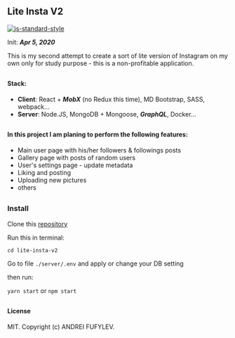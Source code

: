 ## Lite Insta V2
[![js-standard-style](https://img.shields.io/badge/code%20style-standard-brightgreen.svg)](http://standardjs.com)

Init: ***Apr 5, 2020***

This is my second attempt to create a sort of lite version of Instagram on my own only for study purpose - 
this is a non-profitable application.
##
#### Stack:
* **Client**: React + ***MobX*** (no Redux this time), MD Bootstrap, SASS, webpack...
* **Server**: Node.JS, MongoDB + Mongoose, ***GraphQL***, Docker...

##
#### In this project I am planing to perform the following features:
* Main user page with his/her followers & followings posts
* Gallery page with posts of random users
* User's settings page - update metadata
* Liking and posting
* Uploading new pictures
* others

## 
### Install
Clone this [repository](https://github.com/fufylev/lite-insta-v2)

Run this in terminal:

`cd lite-insta-v2`

Go to file `./server/.env`  and apply or change your DB setting

then run:

`yarn start` or `npm start`

##
#### License
 MIT. Copyright (c) ANDREI FUFYLEV.